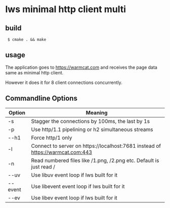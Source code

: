 # lws minimal http client multi

## build

```
 $ cmake . && make
```

## usage

The application goes to https://warmcat.com and receives the page data
same as minimal http client.

However it does it for 8 client connections concurrently.

## Commandline Options

Option|Meaning
---|---
-s|Stagger the connections by 100ms, the last by 1s
-p|Use http/1.1 pipelining or h2 simultaneous streams
--h1|Force http/1 only
-l|Connect to server on https://localhost:7681 instead of https://warmcat.com:443
-n|Read numbered files like /1.png, /2.png etc.  Default is just read /
--uv|Use libuv event loop if lws built for it
--event|Use libevent event loop if lws built for it
--ev|Use libev event loop if lws built for it

